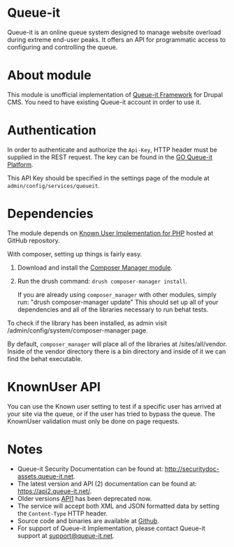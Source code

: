 Queue-it
========

Queue-it is an online queue system designed to manage website overload during extreme end-user peaks.
It offers an API for programmatic access to configuring and controlling the queue.

About module
============

This module is unofficial implementation of [Queue-it Framework](https://queue-it.com/) for Drupal CMS.
You need to have existing Queue-it account in order to use it.

Authentication
==============

In order to authenticate and authorize the `Api-Key`, HTTP header must be supplied in the REST request.
The key can be found in the [GO Queue-it Platform](https://go.queue-it.net/account/security).

This API Key should be specified in the settings page of the module at `admin/config/services/queueit`.

Dependencies
============

The module depends on [Known User Implementation for PHP](https://github.com/queueit/KnownUser.V3.PHP)
hosted at GitHub repository.

With composer, setting up things is fairly easy.

1. Download and install the [Composer Manager module](https://drupal.org/project/composer_manager).

2. Run the drush command: `drush composer-manager install`.

   If you are already using `composer_manager` with other modules, simply run:
   "drush composer-manager update"
   This should set up all of your dependencies and all of the libraries necessary
   to run behat tests.

To check if the library has been installed, as admin visit /admin/config/system/composer-manager page.

By default, `composer_manager` will place all of the libraries at /sites/all/vendor.
Inside of the vendor directory there is a bin directory and inside of it we can
find the behat executable.

KnownUser API
=============

You can use the Known user setting to test if a specific user has arrived at your site via the queue,
or if the user has tried to bypass the queue. The KnownUser validation must only be done on page requests.

Notes
=====

- Queue-it Security Documentation can be found at: <http://securitydoc-assets.queue-it.net>.
- The latest version and API (2) documentation can be found at: <https://api2.queue-it.net/>.
- Older versions [API1](http://api.queue-it.net) has been deprecated now.
- The service will accept both XML and JSON formatted data by setting the `Content-Type` HTTP header.
- Source code and binaries are available at [Github](https://github.com/queueit).
- For support of Queue-it Implementation, please contact Queue-itsupport at <support@queue-it.net>.

